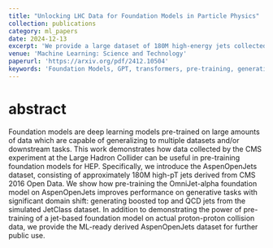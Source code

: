 ```yaml
---
title: "Unlocking LHC Data for Foundation Models in Particle Physics"
collection: publications
category: ml_papers
date: 2024-12-13
excerpt: 'We provide a large dataset of 180M high-energy jets collected by the CMS experiment at the Large Hadron Collider (LHC) and show how it can be used to pre-train GPT-based Foundation Models for high-energy particle physics.'
venue: 'Machine Learning: Science and Technology'
paperurl: 'https://arxiv.org/pdf/2412.10504'
keywords: 'Foundation Models, GPT, transformers, pre-training, generative AI'
---
```


abstract
===
Foundation models are deep learning models pre-trained on large amounts of data which are capable of generalizing to multiple datasets and/or downstream tasks. This work demonstrates how data collected by the CMS experiment at the Large Hadron Collider can be useful in pre-training foundation models for HEP. Specifically, we introduce the AspenOpenJets dataset, consisting of approximately 180M high-pT jets derived from CMS 2016 Open Data. We show how pre-training the OmniJet-alpha foundation model on AspenOpenJets improves performance on generative tasks with significant domain shift: generating boosted top and QCD jets from the simulated JetClass dataset. In addition to demonstrating the power of pre-training of a jet-based foundation model on actual proton-proton collision data, we provide the ML-ready derived AspenOpenJets dataset for further public use.